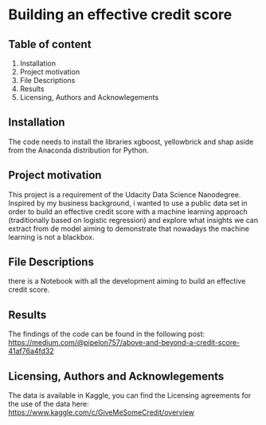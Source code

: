 # Building an effective credit score
## Table of content
1. Installation
2. Project motivation
3. File Descriptions
4. Results
5. Licensing, Authors and Acknowlegements
## Installation
The code needs to install the libraries xgboost, yellowbrick and shap aside from the Anaconda distribution for Python.
## Project motivation
This project is a requirement of the Udacity Data Science Nanodegree. Inspired by my business background, i wanted to use a public data set in order to build an effective credit score with a machine learning approach (traditionally based on logistic regression) and explore what insights we can extract from de model aiming to demonstrate that nowadays the machine learning is not a blackbox.
## File Descriptions
there is a Notebook with all the development aiming to build an effective credit score.
## Results
The findings of the code can be found in the following post:
https://medium.com/@pipelon757/above-and-beyond-a-credit-score-41af76a4fd32
## Licensing, Authors and Acknowlegements
The data is available in Kaggle, you can find the Licensing agreements for the use of the data here:
https://www.kaggle.com/c/GiveMeSomeCredit/overview

